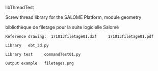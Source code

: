 



libThreadTest

  Screw thread library for the SALOME Platform, module geometry
  
  bibliothèque de filetage pour la suite logicielle Salomé
  
    Reference drawing:  171013filetage01.dxf     171013filetage01.pdf
	
    Library   ebt_3d.py
    
    Library test     commandTest01.py
    
    Output example   filetages.png